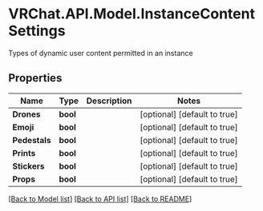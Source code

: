 # VRChat.API.Model.InstanceContentSettings
Types of dynamic user content permitted in an instance

## Properties

Name | Type | Description | Notes
------------ | ------------- | ------------- | -------------
**Drones** | **bool** |  | [optional] [default to true]
**Emoji** | **bool** |  | [optional] [default to true]
**Pedestals** | **bool** |  | [optional] [default to true]
**Prints** | **bool** |  | [optional] [default to true]
**Stickers** | **bool** |  | [optional] [default to true]
**Props** | **bool** |  | [optional] [default to true]

[[Back to Model list]](../README.md#documentation-for-models) [[Back to API list]](../README.md#documentation-for-api-endpoints) [[Back to README]](../README.md)

